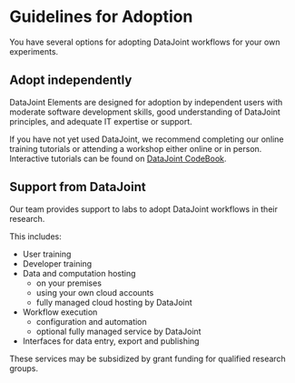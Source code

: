 # Guidelines for Adoption

You have several options for adopting DataJoint workflows for your own experiments.

## Adopt independently

DataJoint Elements are designed for adoption by independent users with moderate software development skills, good understanding of DataJoint principles, and adequate IT expertise or support.

If you have not yet used DataJoint, we recommend completing our online training tutorials or attending a workshop either online or in person.  Interactive tutorials can be found on [DataJoint CodeBook](https://codebook.datajoint.io).

## Support from DataJoint

Our team provides support to labs to adopt DataJoint workflows in their research.

This includes:

- User training
- Developer training
- Data and computation hosting
  - on your premises
  - using your own cloud accounts
  - fully managed cloud hosting by DataJoint
- Workflow execution
  - configuration and automation
  - optional fully managed service by DataJoint
- Interfaces for data entry, export and publishing

These services may be subsidized by grant funding for qualified research groups.
